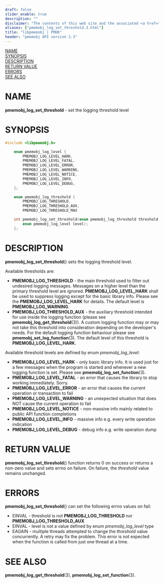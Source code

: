 ```yaml
---
draft: false
slider_enable: true
description: ""
disclaimer: "The contents of this web site and the associated <a href=\"https://github.com/pmem\">GitHub repositories</a> are BSD-licensed open source."
aliases: ["pmemobj_log_set_threshold.3.html"]
title: "libpmemobj | PMDK"
header: "pmemobj API version 2.3"
---
```


[comment]: <> (SPDX-License-Identifier: BSD-3-Clause)
[comment]: <> (Copyright 2024, Intel Corporation)

[comment]: <> (pmemobj_log_set_threshold.3 -- set the logging threshold level)

[NAME](#name)<br />
[SYNOPSIS](#synopsis)<br />
[DESCRIPTION](#description)<br />
[RETURN VALUE](#return-value)<br />
[ERRORS](#errors)<br />
[SEE ALSO](#see-also)<br />

# NAME #

**pmemobj_log_set_threshold** - set the logging threshold level

# SYNOPSIS #

```c
#include <libpmemobj.h>

	enum pmemobj_log_level {
		PMEMOBJ_LOG_LEVEL_HARK,
		PMEMOBJ_LOG_LEVEL_FATAL,
		PMEMOBJ_LOG_LEVEL_ERROR,
		PMEMOBJ_LOG_LEVEL_WARNING,
		PMEMOBJ_LOG_LEVEL_NOTICE,
		PMEMOBJ_LOG_LEVEL_INFO,
		PMEMOBJ_LOG_LEVEL_DEBUG,
	};

	enum pmemobj_log_threshold {
		PMEMOBJ_LOG_THRESHOLD,
		PMEMOBJ_LOG_THRESHOLD_AUX,
		PMEMOBJ_LOG_THRESHOLD_MAX

	int pmemobj_log_set_threshold(enum pmemobj_log_threshold threshold,
		enum pmemobj_log_level level);
	};
```

# DESCRIPTION #

**pmemobj_log_set_threshold**() sets the logging threshold level.

Available thresholds are:

 - **PMEMOBJ_LOG_THRESHOLD** - the main threshold used to filter out undesired
  logging messages. Messages on a higher level than the primary threshold
  level are ignored. **PMEMOBJ_LOG_LEVEL_HARK** shall be used to suppress
  logging except for the basic library info. Please see the
  **PMEMOBJ_LOG_LEVEL_HARK** for details.
  The default level is **PMEMOBJ_LOG_WARNING**.
 - **PMEMOBJ_LOG_THRESHOLD_AUX** - the auxiliary threshold intended for use inside
  the logging function (please see **pmemobj_log_get_threshold**(3)). A custom
  logging function may or may not take this threshold into consideration depending
  on the developer's needs. For the default logging function behaviour please see
  **pmemobj_set_log_function**(3). The default level of this threshold is
  **PMEMOBJ_LOG_LEVEL_HARK**.

Available threshold levels are defined by enum *pmemobj_log_level*:

 - **PMEMOBJ_LOG_LEVEL_HARK** - only basic library info. It is used just for
   a few messages when the program is started and whenever a new logging function
   is set. Please see **pmemobj_log_set_function**(3).
 - **PMEMOBJ_LOG_LEVEL_FATAL** - an error that causes the library to stop working
   immediately. Sorry.
 - **PMEMOBJ_LOG_LEVEL_ERROR** - an error that causes the current operation or transaction to fail
 - **PMEMOBJ_LOG_LEVEL_WARNING** -  an unexpected situation that does NOT
   cause the current operation to fail
 - **PMEMOBJ_LOG_LEVEL_NOTICE** - non-massive info mainly related to public API
   function completions
 - **PMEMOBJ_LOG_LEVEL_INFO** - massive info e.g. every write operation indication
 - **PMEMOBJ_LOG_LEVEL_DEBUG** - debug info e.g. write operation dump

# RETURN VALUE #

**pmemobj_log_set_threshold**() function returns 0 on success or returns
a non-zero value and sets errno on failure. On failure, the *threshold* value remains unchanged.

# ERRORS #

**pmemobj_log_set_threshold**() can set the following errno values on fail:

 - EINVAL - threshold is not **PMEMOBJ_LOG_THRESHOLD** nor
   **PMEMOBJ_LOG_THRESHOLD_AUX**
 - EINVAL - level is not a value defined by enum *pmemobj_log_level* type
 - EAGAIN - multiple threads attempted to change the *threshold* value concurrently.
   A retry may fix the problem. This error is not expected when the function is
   called from just one thread at a time.


# SEE ALSO #

**pmemobj_log_get_threshold**(3), **pmemobj_log_set_function**(3).
